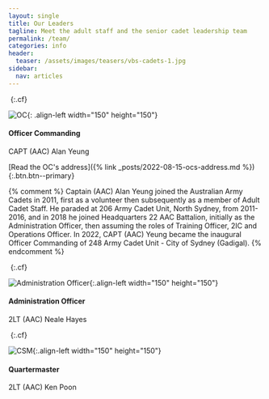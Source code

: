```yaml
---
layout: single
title: Our Leaders
tagline: Meet the adult staff and the senior cadet leadership team
permalink: /team/
categories: info
header:
  teaser: /assets/images/teasers/vbs-cadets-1.jpg
sidebar:
  nav: articles
---
```


&nbsp;{:.cf}

![OC]({{"/assets/images/profiles/capt-aac-ay.jpg"|absolute_url}}){: .align-left width="150" height="150"}

#### Officer Commanding 

CAPT (AAC) Alan Yeung 

[Read the OC's address]({% link _posts/2022-08-15-ocs-address.md %}){:.btn.btn--primary}

{% comment %}
Captain (AAC) Alan Yeung joined the Australian Army Cadets in 2011, first as a volunteer then subsequently as a member of Adult Cadet Staff. He paraded at 206 Army Cadet Unit, North Sydney, from 2011-2016, and in 2018 he joined Headquarters 22 AAC Battalion, initially as the Administration Officer, then assuming the roles of Training Officer, 2IC and Operations Officer. In 2022, CAPT (AAC) Yeung became the inaugural Officer Commanding of 248 Army Cadet Unit - City of Sydney (Gadigal). 
{% endcomment %}

&nbsp;{:.cf}

![Administration Officer]({{"/assets/images/profiles/2lt-nh.jpg"|absolute_url}}){:.align-left width="150" height="150"}

#### Administration Officer

2LT (AAC) Neale Hayes



&nbsp;{:.cf}

![CSM]({{"/assets/images/profiles/coming-soon.jpg"|absolute_url}}){:.align-left width="150" height="150"}

#### Quartermaster

2LT (AAC) Ken Poon